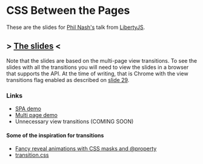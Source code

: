 # CSS Between the Pages

These are the slides for [Phil Nash's](https://philna.sh/) talk from [LibertyJS](https://libertyjs.com/).

## > [The slides](https://philnash.github.io/talks/css-between-the-pages/slide-1/) <

Note that the slides are based on the multi-page view transitions. To see the slides with all the transitions you will need to view the slides in a browser that supports the API. At the time of writing, that is Chrome with the view transitions flag enabled as described on [slide 29](https://philnash.github.io/talks/css-between-the-pages/slide-29/).

### Links

- [SPA demo](https://philnash.github.io/talks/css-between-the-pages/demos/spa/)
- [Multi page demo](https://philnash.github.io/talks/css-between-the-pages/demos/mpa/)
- Unnecessary view transitions (COMING SOON)

#### Some of the inspiration for transitions

- [Fancy reveal animations with CSS masks and @property](https://expensive.toys/blog/fancy-css-reveal-effects)
- [transition.css](https://www.transition.style/)